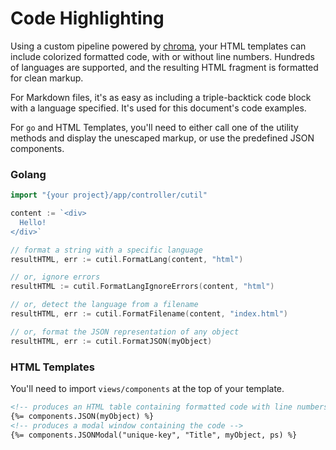 # Code Highlighting

Using a custom pipeline powered by [chroma](https://github.com/alecthomas/chroma), your HTML templates can include colorized formatted code, with or without line numbers.
Hundreds of languages are supported, and the resulting HTML fragment is formatted for clean markup.

For Markdown files, it's as easy as including a triple-backtick code block with a language specified. It's used for this document's code examples. 

For `go` and HTML Templates, you'll need to either call one of the utility methods and display the unescaped markup, or use the predefined JSON components.

### Golang
```go
import "{your project}/app/controller/cutil"

content := `<div>
  Hello!
</div>`

// format a string with a specific language
resultHTML, err := cutil.FormatLang(content, "html")

// or, ignore errors
resultHTML := cutil.FormatLangIgnoreErrors(content, "html")

// or, detect the language from a filename
resultHTML, err := cutil.FormatFilename(content, "index.html")

// or, format the JSON representation of any object
resultHTML, err := cutil.FormatJSON(myObject)
```

### HTML Templates

You'll need to import `views/components` at the top of your template.

```html
<!-- produces an HTML table containing formatted code with line numbers -->
{%= components.JSON(myObject) %}
<!-- produces a modal window containing the code -->
{%= components.JSONModal("unique-key", "Title", myObject, ps) %}
```
